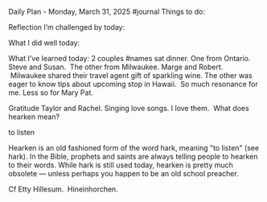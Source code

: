 Daily Plan - Monday, March 31, 2025
#journal
Things to do:



Reflection
I’m challenged by today:


What I did well today:


What I’ve learned today:
2 couples #names sat dinner. One from Ontario. Steve and Susan.  The other from Milwaukee. Marge and Robert.  Milwaukee shared their travel agent gift of sparkling wine. The other was eager to know tips about upcoming stop in Hawaii. 
So much resonance for me. Less so for Mary Pat. 

Gratitude
Taylor and Rachel. Singing love songs. I love them. 
What does hearken mean?



to listen

Hearken is an old fashioned form of the word hark, meaning "to listen" (see hark). In the Bible, prophets and saints are always telling people to hearken to their words. While hark is still used today, hearken is pretty much obsolete — unless perhaps you happen to be an old school preacher.

Cf Etty Hillesum. 
Hineinhorchen. 
